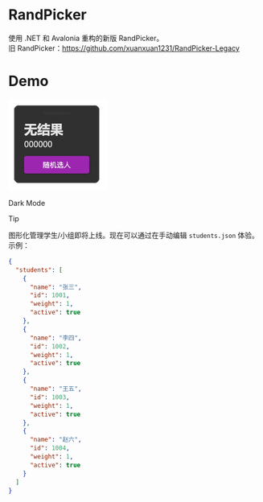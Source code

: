 # RandPicker




使用 .NET 和 Avalonia 重构的新版 RandPicker。  
旧 RandPicker：https://github.com/xuanxuan1231/RandPicker-Legacy

# Demo
![Dark Mode](assets/img.png)

Dark Mode

> [!TIP]  
> 图形化管理学生/小组即将上线。现在可以通过在手动编辑 `students.json` 体验。  
> 示例：
> ```json
> {
>   "students": [
>     {
>       "name": "张三",
>       "id": 1001,
>       "weight": 1,
>       "active": true
>     },
>     {
>       "name": "李四",
>       "id": 1002,
>       "weight": 1,
>       "active": true
>     },
>     {
>       "name": "王五",
>       "id": 1003,
>       "weight": 1,
>       "active": true
>     },
>     {
>       "name": "赵六",
>       "id": 1004,
>       "weight": 1,
>       "active": true
>     }
>   ]
> }
> ```